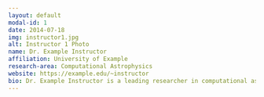 ```yaml
---
layout: default
modal-id: 1
date: 2014-07-18
img: instructor1.jpg
alt: Instructor 1 Photo
name: Dr. Example Instructor
affiliation: University of Example
research-area: Computational Astrophysics
website: https://example.edu/~instructor
bio: Dr. Example Instructor is a leading researcher in computational astrophysics with expertise in magnetohydrodynamics and numerical relativity. They have published extensively on black hole simulations and neutron star mergers.
---
```

